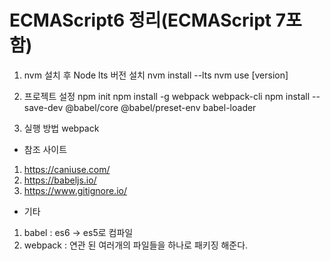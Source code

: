 ﻿# ECMAScript6 정리(ECMAScript 7포함) 

1. nvm 설치 후 Node lts 버전 설치
 nvm install --lts
 nvm use [version]
 
2. 프로젝트 설정
 npm init
 npm install -g webpack webpack-cli
 npm install --save-dev @babel/core @babel/preset-env babel-loader
 
3. 실행 방법
 webpack

* 참조 사이트
 1) https://caniuse.com/
 2) https://babeljs.io/
 3) https://www.gitignore.io/

* 기타
 1) babel : es6 -> es5로 컴파일
 2) webpack : 연관 된 여러개의 파일들을 하나로 패키징 해준다.
